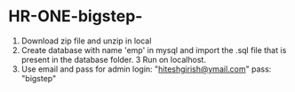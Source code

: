 # HR-ONE-bigstep-

1. Download zip file and unzip in local
2. Create database with name 'emp' in mysql and import the .sql file that is present in the database folder. 
3 Run on localhost.
4. Use email and pass for admin login: "hiteshgirish@ymail.com"   pass: "bigstep" 

